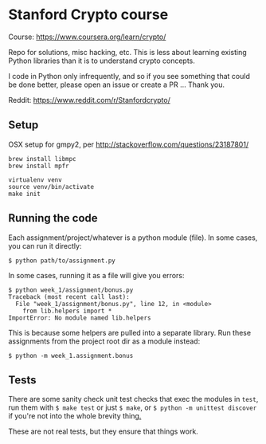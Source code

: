 # Stanford Crypto course

Course: https://www.coursera.org/learn/crypto/

Repo for solutions, misc hacking, etc.  This is less about learning
existing Python libraries than it is to understand crypto concepts.

I code in Python only infrequently, and so if you see something that
could be done better, please open an issue or create a PR ...  Thank
you.

Reddit: https://www.reddit.com/r/Stanfordcrypto/

## Setup

OSX setup for gmpy2, per http://stackoverflow.com/questions/23187801/

```
brew install libmpc
brew install mpfr
```

```
virtualenv venv
source venv/bin/activate
make init
```

## Running the code

Each assignment/project/whatever is a python module (file).  In some
cases, you can run it directly:

```
$ python path/to/assignment.py
```

In some cases, running it as a file will give you errors:

```
$ python week_1/assignment/bonus.py
Traceback (most recent call last):
  File "week_1/assignment/bonus.py", line 12, in <module>
    from lib.helpers import *
ImportError: No module named lib.helpers
```

This is because some helpers are pulled into a separate library.  Run
these assignments from the project root dir as a module instead:

```
$ python -m week_1.assignment.bonus
```

## Tests

There are some sanity check unit test checks that exec the modules in
`test`, run them with `$ make test` or just `$ make`, or `$ python -m
unittest discover` if you're not into the whole brevity
thing[.](https://www.youtube.com/watch?v=Be7Og9Gc_KY)


These are not real tests, but they ensure that things work.

